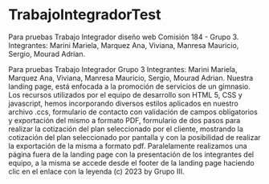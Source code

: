 # TrabajoIntegradorTest
Para pruebas
Trabajo Integrador diseño web Comisión 184 - Grupo 3.
Integrantes: Marini Mariela,
             Marquez Ana,
                     Viviana, 
             Manresa Mauricio,
                     Sergio,
             Mourad Adrian. 

Para pruebas Trabajo Integrador Grupo 3 Integrantes: Marini Mariela, Marquez Ana, Viviana, Manresa Mauricio, Sergio, Mourad Adrian.
Nuestra landing page, está enfocada a la promoción de servicios de un gimnasio. Los recursos utilizados por el equipo de desarrollo son HTML 5, CSS y javascript, hemos incorporando diversos estilos aplicados en nuestro archivo .ccs, formulario de contacto con validación de campos obligatorios y exportación del mismo a formato PDF, formulario de dos pasos para realizar la cotización del plan seleccionado por el cliente, mostrando la cotización del plan seleccionado por pantalla y con la posibilidad de realizar la exportación de la misma a formato pdf. Paralelamente realizamos una página fuera de la landing page con la presentación de los integrantes del equipo, a la misma se accede desde el footer de la landing page haciendo clic en el enlace con la leyenda (c) 2023 by Grupo III.

